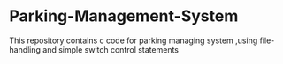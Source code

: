 # Parking-Management-System
This repository contains c code for parking managing system ,using file-handling and simple switch control statements 
